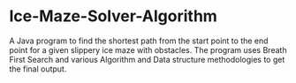 # Ice-Maze-Solver-Algorithm
A Java program to find the shortest path from the start point to the end point for a given slippery ice maze with obstacles. The program uses Breath First Search and various Algorithm and Data structure methodologies to get the final output.
